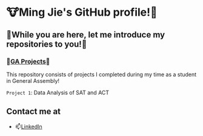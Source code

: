 # :cow:Ming Jie's GitHub profile!:cow2:

## :deciduous_tree:While you are here, let me introduce my repositories to you!:deciduous_tree: 

### :school:[GA Projects](https://github.com/tmj1432/GA-Projects):school:
This repository consists of projects I completed during my time as a student in General Assembly!

`Project 1`: Data Analysis of SAT and ACT


## Contact me at
- 📫[LinkedIn](https://www.linkedin.com/in/tmj1432/)


<!--
**tmj1432/tmj1432** is a ✨ _special_ ✨ repository because its `README.md` (this file) appears on your GitHub profile.

Here are some ideas to get you started:

- 🔭 I’m currently working on ...
- 🌱 I’m currently learning ...
- 👯 I’m looking to collaborate on ...
- 🤔 I’m looking for help with ...
- 💬 Ask me about ...
- 📫 How to reach me: ...
- 😄 Pronouns: ...
- ⚡ Fun fact: ...
-->
